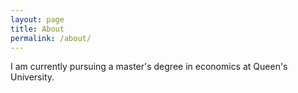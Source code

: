 ```yaml
---
layout: page
title: About
permalink: /about/
---
```


I am currently pursuing a master's degree in economics at Queen's University.  
